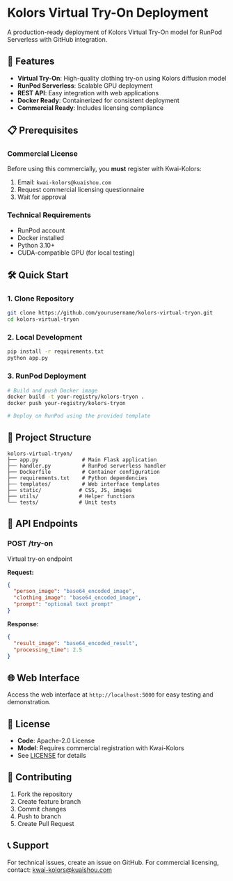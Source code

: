 # Kolors Virtual Try-On Deployment

A production-ready deployment of Kolors Virtual Try-On model for RunPod Serverless with GitHub integration.

## 🚀 Features

- **Virtual Try-On**: High-quality clothing try-on using Kolors diffusion model
- **RunPod Serverless**: Scalable GPU deployment
- **REST API**: Easy integration with web applications
- **Docker Ready**: Containerized for consistent deployment
- **Commercial Ready**: Includes licensing compliance

## 📋 Prerequisites

### Commercial License
Before using this commercially, you **must** register with Kwai-Kolors:
1. Email: `kwai-kolors@kuaishou.com`
2. Request commercial licensing questionnaire
3. Wait for approval

### Technical Requirements
- RunPod account
- Docker installed
- Python 3.10+
- CUDA-compatible GPU (for local testing)

## 🛠️ Quick Start

### 1. Clone Repository
```bash
git clone https://github.com/yourusername/kolors-virtual-tryon.git
cd kolors-virtual-tryon
```

### 2. Local Development
```bash
pip install -r requirements.txt
python app.py
```

### 3. RunPod Deployment
```bash
# Build and push Docker image
docker build -t your-registry/kolors-tryon .
docker push your-registry/kolors-tryon

# Deploy on RunPod using the provided template
```

## 📁 Project Structure

```
kolors-virtual-tryon/
├── app.py              # Main Flask application
├── handler.py          # RunPod serverless handler
├── Dockerfile          # Container configuration
├── requirements.txt    # Python dependencies
├── templates/          # Web interface templates
├── static/            # CSS, JS, images
├── utils/             # Helper functions
└── tests/             # Unit tests
```

## 🔧 API Endpoints

### POST /try-on
Virtual try-on endpoint

**Request:**
```json
{
  "person_image": "base64_encoded_image",
  "clothing_image": "base64_encoded_image",
  "prompt": "optional text prompt"
}
```

**Response:**
```json
{
  "result_image": "base64_encoded_result",
  "processing_time": 2.5
}
```

## 🌐 Web Interface

Access the web interface at `http://localhost:5000` for easy testing and demonstration.

## 📄 License

- **Code**: Apache-2.0 License
- **Model**: Requires commercial registration with Kwai-Kolors
- See [LICENSE](LICENSE) for details

## 🤝 Contributing

1. Fork the repository
2. Create feature branch
3. Commit changes
4. Push to branch
5. Create Pull Request

## 📞 Support

For technical issues, create an issue on GitHub.
For commercial licensing, contact: kwai-kolors@kuaishou.com
